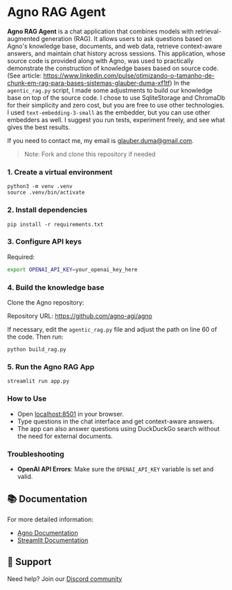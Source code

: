 # Agno RAG Agent

**Agno RAG Agent** is a chat application that combines models with retrieval-augmented generation (RAG).
It allows users to ask questions based on Agno's knowledge base, documents, and web data, retrieve context-aware answers, and maintain chat history across sessions.
This application, whose source code is provided along with Agno, was used to practically demonstrate the construction of knowledge bases
based on source code. (See article: https://www.linkedin.com/pulse/otimizando-o-tamanho-de-chunk-em-rag-para-bases-sistemas-glauber-duma-xf1tf)
In the `agentic_rag.py` script, I made some adjustments to build our knowledge base on top of the source code.
I chose to use SqliteStorage and ChromaDb for their simplicity and zero cost, but you are free to use other technologies.
I used `text-embedding-3-small` as the embedder, but you can use other embedders as well.
I suggest you run tests, experiment freely, and see what gives the best results.

If you need to contact me, my email is glauber.duma@gmail.com.

> Note: Fork and clone this repository if needed

### 1. Create a virtual environment

```shell
python3 -m venv .venv
source .venv/bin/activate
```

### 2. Install dependencies

```shell
pip install -r requirements.txt
```

### 3. Configure API keys

Required:
```bash
export OPENAI_API_KEY=your_openai_key_here
```

### 4. Build the knowledge base

Clone the Agno repository:

Repository URL: https://github.com/agno-agi/agno

If necessary, edit the `agentic_rag.py` file and adjust the path on line 60 of the code.
Then run:

```shell
python build_rag.py
```

### 5. Run the Agno RAG App

```shell
streamlit run app.py
```

### How to Use
- Open [localhost:8501](http://localhost:8501) in your browser.
- Type questions in the chat interface and get context-aware answers.
- The app can also answer questions using DuckDuckGo search without the need for external documents.

### Troubleshooting
- **OpenAI API Errors**: Make sure the `OPENAI_API_KEY` variable is set and valid.

## 📚 Documentation

For more detailed information:
- [Agno Documentation](https://docs.agno.com)
- [Streamlit Documentation](https://docs.streamlit.io)

## 🤝 Support

Need help? Join our [Discord community](https://agno.link/discord)

